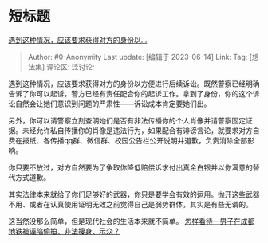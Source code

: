 # 短标题
[遇到这种情况，应该要求获得对方的身份以…](https://www.zhihu.com/pin/1652172611231756288)

> Author: #0-Anonymity
> Last update: [编辑于 2023-06-14]
> Link:
> Tag: [想法集]
> 评论区:
> 泛讨论:

遇到这种情况，应该要求获得对方的身份以方便进行后续诉讼。既然警察已经明确告诉了你可以起诉，警方已经有责任配合你的起诉工作。拿到了身份，你的这个诉讼自然会让她们意识到问题的严肃性——诉讼成本肯定要她们出。

另外，你可以请警察立刻查明她们是否有非法传播你的个人肖像并请警察固定证据。未经允许私自传播你的肖像是违法行为，如果配合有诽谤言论，就要求对方自费在报纸、各传播qq群、微信群、校园公告栏公开说明并道歉，负责消除全部影响。

你只要不放过，对方自然要为了争取你降低赔偿诉求付出真金白银并以你满意的替代方式道歉。

其实法律本来就给了你们足够好的武器，你只是要学会有效的运用。抛开这些武器不用、或者在认真使用证明无效之前觉得自己是弱势群体，其实是有些无谓的。

这当然没那么简单，但是现代社会的生活本来就不简单。
[怎样看待一男子在成都地铁被诬陷偷拍、非法搜身、示众？](https://www.zhihu.com/question/606287480/answer/3071093482)